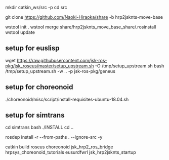 mkdir catkin_ws/src -p
cd src

git clone https://github.com/Naoki-Hiraoka/share -b hrp2jsknts-move-base

wstool init .
wstool merge share/hrp2jsknts_move_base_share/.rosinstall
wstool update

## setup for euslisp
wget https://raw.githubusercontent.com/jsk-ros-pkg/jsk_roseus/master/setup_upstream.sh -O /tmp/setup_upstream.sh
bash /tmp/setup_upstream.sh -w .. -p jsk-ros-pkg/geneus

## setup for choreonoid
./choreonoid/misc/script/install-requisites-ubuntu-18.04.sh

## setup for simtrans
cd simtrans
bash ./INSTALL
cd ..

rosdep install -r --from-paths . --ignore-src -y

catkin build roseus choreonoid jsk_hrp2_ros_bridge hrpsys_choreonoid_tutorials eusurdfwrl jsk_hrp2jsknts_startup
